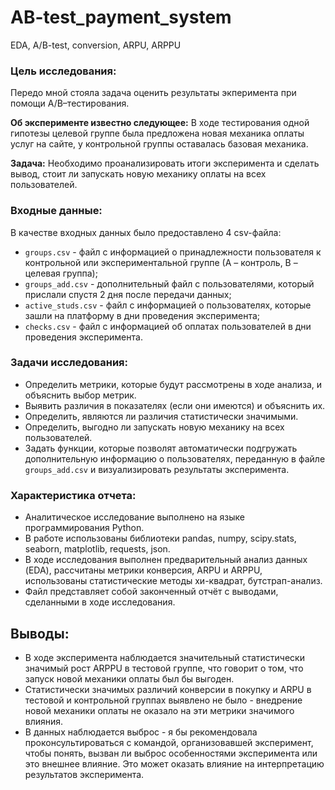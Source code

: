 # AB-test_payment_system
EDA, A/B-test, conversion, ARPU, ARPPU

### Цель исследования:
Передо мной стояла задача оценить результаты экперимента при помощи A/B–тестирования.

__Об эксперименте известно следующее:__ В ходе тестирования одной гипотезы целевой группе была предложена новая механика оплаты услуг на сайте, у контрольной группы оставалась базовая механика.

__Задача:__ Необходимо проанализировать итоги эксперимента и сделать вывод, стоит ли запускать новую механику оплаты на всех пользователей.

### Входные данные:

В качестве входных данных было предоставлено 4 csv-файла:

- `groups.csv` - файл с информацией о принадлежности пользователя к контрольной или экспериментальной группе (А – контроль, B – целевая группа); 
- `groups_add.csv` - дополнительный файл с пользователями, который прислали спустя 2 дня после передачи данных;
- `active_studs.csv` - файл с информацией о пользователях, которые зашли на платформу в дни проведения эксперимента; 
- `checks.csv` - файл с информацией об оплатах пользователей в дни проведения эксперимента.

### Задачи исследования:
- Определить метрики, которые будут рассмотрены в ходе анализа, и объяснить выбор метрик.
- Выявить различия в показателях (если они имеются) и объяснить их.
- Определить, являются ли различия статистически значимыми.
- Определить, выгодно ли запускать новую механику на всех пользователей.
- Задать функции, которые позволят автоматически подгружать дополнительную информацию о пользователях, переданную в файле `groups_add.csv` и визуализировать результаты эксперимента.
  
### Характеристика отчета:
- Аналитическое исследование выполнено на языке программирования Python.
- В работе использованы библиотеки pandas, numpy, scipy.stats, seaborn, matplotlib, requests, json.
- В ходе исследования выполнен предварительный анализ данных (EDA), рассчитаны метрики конверсия, ARPU и ARPPU, использованы статистические методы хи-квадрат, бутстрап-анализ.
- Файл представляет собой законченный отчёт с выводами, сделанными в ходе исследования.

## Выводы:
- В ходе эксперимента наблюдается значительный статистически значимый рост ARPPU в тестовой группе, что говорит о том, что запуск новой механики оплаты был бы выгоден.
- Статистически значимых различий конверсии в покупку и ARPU в тестовой и контрольной группах выявлено не было - внедрение новой механики оплаты не оказало на эти метрики значимого влияния.
- В данных наблюдается выброс - я бы рекомендовала проконсультироваться с командой, организовавшей эксперимент, чтобы понять, вызван ли выброс особенностями эксперимента или это внешнее влияние. Это может оказать влияние на интерпретацию результатов эксперимента.